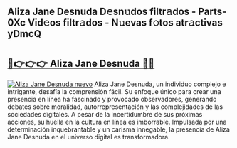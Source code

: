 ## Aliza Jane Desnuda D𝚎sn𝚞dos filtr𝚊dos - Parts-0Xc Vid𝚎os filtr𝚊dos - N𝚞evas f𝚘tos atr𝚊ctivas yDmcQ

# <h2><a href="http://mbdegn.tromn.icu/?c=Aliza+Jane+Desnuda">🔗👉👉👉 Aliza Jane Desnuda 🔗🔗</a></h2>

[![Aliza Jane Desnuda nuevo](https://i.imgur.com/pEAQMta.gif)](http://mbdegn.tromn.icu/?c=Aliza+Jane+Desnuda)
Aliza Jane Desnuda, un individuo complejo e intrigante, desafía la comprensión fácil. Su enfoque único para crear una presencia en línea ha fascinado y provocado observadores, generando debates sobre moralidad, autorrepresentación y las complejidades de las sociedades digitales. A pesar de la incertidumbre de sus próximas acciones, su huella en la cultura en línea es imborrable. Impulsada por una determinación inquebrantable y un carisma innegable, la presencia de Aliza Jane Desnuda en el universo digital es transformadora.
